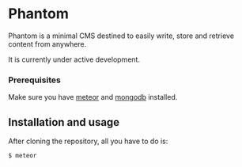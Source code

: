 # Phantom

Phantom is a minimal CMS destined to easily write, store and retrieve content from anywhere.

It is currently under active development.

### Prerequisites

Make sure you have [meteor](https://www.meteor.com/install) and [mongodb](http://docs.mongodb.org/manual/installation/) installed.

## Installation and usage

After cloning the repository, all you have to do is:

```bash
$ meteor
```